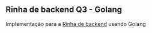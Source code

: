 ## Rinha de backend Q3 - Golang

Implementação para a [Rinha de backend](https://github.com/zanfranceschi/rinha-de-backend-2023-q3) usando Golang